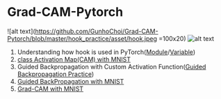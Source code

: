 # Grad-CAM-Pytorch

![alt text](https://github.com/GunhoChoi/Grad-CAM-Pytorch/blob/master/hook_practice/asset/hook.jpeg =100x20)
![alt text](https://github.com/GunhoChoi/Grad-CAM-Pytorch/blob/master/guided_backprop_practice/guided_backprop.jpg)

1. Understanding how hook is used in PyTorch([Module](https://github.com/GunhoChoi/Grad-CAM-Pytorch/blob/master/hook_practice/Module_Hook_Practice.ipynb)/[Variable](https://github.com/GunhoChoi/Grad-CAM-Pytorch/blob/master/hook_practice/Variable_Hook_Practice.ipynb))
2. [class Activation Map(CAM) with MNIST](https://github.com/GunhoChoi/Grad-CAM-Pytorch/blob/master/CAM_MNIST.ipynb)
3. Guided Backpropagation with Custom Activation Function([Guided Backpropagation Practice](https://github.com/GunhoChoi/Grad-CAM-Pytorch/blob/master/guided_backprop_practice/Guided_Backpropagation.ipynb))
4. [Guided BackPropagation with MNIST](https://github.com/GunhoChoi/Grad-CAM-Pytorch/blob/master/GuidedBackprop_MNIST.ipynb
)
5. [Grad-CAM with MNIST](https://github.com/GunhoChoi/Grad-CAM-Pytorch/blob/master/GradCAM_MNIST.ipynb)
